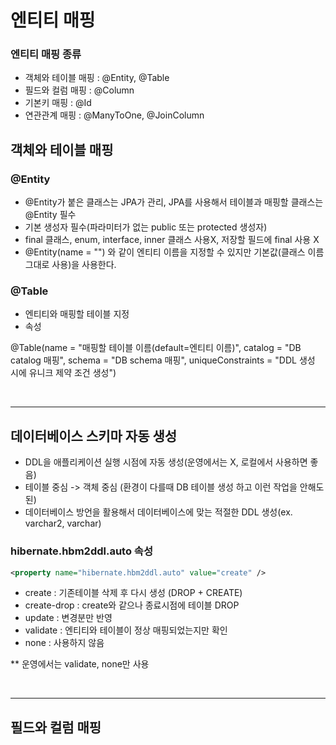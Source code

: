 # 엔티티 매핑

### 엔티티 매핑 종류

- 객체와 테이블 매핑 : @Entity, @Table
- 필드와 컬럼 매핑 : @Column
- 기본키 매핑 : @Id
- 연관관계 매핑 : @ManyToOne, @JoinColumn


## 객체와 테이블 매핑

### @Entity
- @Entity가 붙은 클래스는 JPA가 관리, JPA를 사용해서 테이블과 매핑할 클래스는 @Entity 필수
- 기본 생성자 필수(파라미터가 없는 public 또는 protected 생성자)
- final 클래스, enum, interface, inner 클래스 사용X, 저장할 필드에 final 사용 X
- @Entity(name = "") 와 같이 엔티티 이름을 지정할 수 있지만 기본값(클래스 이름 그대로 사용)을 사용한다.

### @Table
- 엔티티와 매핑할 테이블 지정
- 속성

@Table(name = "매핑할 테이블 이름(default=엔티티 이름)", catalog = "DB catalog 매핑", schema = "DB schema 매핑", uniqueConstraints = "DDL 생성 시에 유니크 제약 조건 생성")

<br>

___
## 데이터베이스 스키마 자동 생성

- DDL을 애플리케이션 실행 시점에 자동 생성(운영에서는 X, 로컬에서 사용하면 좋음)
- 테이블 중심 -> 객체 중심 (환경이 다를때 DB 테이블 생성 하고 이런 작업을 안해도 된)
- 데이터베이스 방언을 활용해서 데이터베이스에 맞는 적절한 DDL 생성(ex. varchar2, varchar)

### hibernate.hbm2ddl.auto 속성

```xml
<property name="hibernate.hbm2ddl.auto" value="create" />
```

- create : 기존테이블 삭제 후 다시 생성 (DROP + CREATE)
- create-drop : create와 같으나 종료시점에 테이블 DROP
- update : 변경분만 반영
- validate : 엔티티와 테이블이 정상 매핑되었는지만 확인
- none : 사용하지 않음

** 운영에서는 validate, none만 사용

<br>

___
## 필드와 컬럼 매핑

